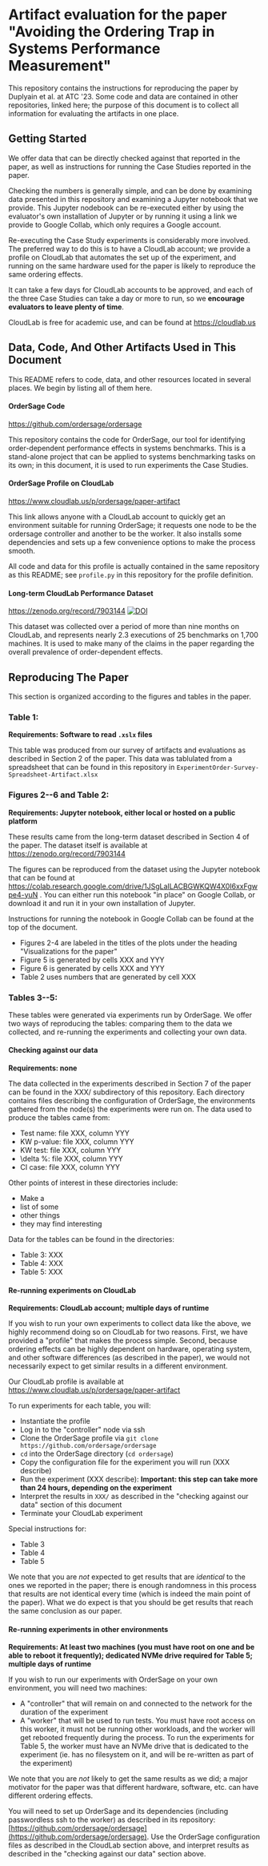 # Artifact evaluation for the paper "Avoiding the Ordering Trap in Systems Performance Measurement"

This repository contains the instructions for reproducing the paper by Duplyain
et al. at ATC '23. Some code and data are contained in other repositories,
linked here; the purpose of this document is to collect all information for
evaluating the artifacts in one place. 

## Getting Started

We offer data that can be directly checked against that reported in the paper,
as well as instructions for running the Case Studies reported in the paper.

Checking the numbers is generally simple, and can be done by examining data
presented in this repository and examining a Jupyter notebook that we provide.
This Jupyter nodebook can be re-executed either by using the evaluator's own
installation of Jupyter or by running it using a link we provide to Google
Collab, which only requires a Google account.

Re-executing the Case Study experiments is considerably more involved. The
preferred way to do this is to have a CloudLab account; we provide a profile on
CloudLab that automates the set up of the experiment, and running on the same
hardware used for the paper is likely to reproduce the same ordering effects.

It can take a few days for CloudLab accounts to be approved, and each of the
three Case Studies can take a day or more to run, so we **encourage evaluators to
leave plenty of time**.

CloudLab is free for academic use, and can be found at https://cloudlab.us 

## Data, Code, And Other Artifacts Used in This Document

This README refers to code, data, and other resources located in several
places. We begin by listing all of them here.

#### OrderSage Code

https://github.com/ordersage/ordersage

This repository contains the code for OrderSage, our tool for identifying order-dependent performance effects in systems benchmarks. This is a stand-alone project that can be applied to systems benchmarking tasks on its own; in this document, it is used to run experiments the Case Studies.

#### OrderSage Profile on CloudLab

https://www.cloudlab.us/p/ordersage/paper-artifact

This link allows anyone with a CloudLab account to quickly get an environment suitable for running OrderSage; it requests one node to be the ordersage controller and another to be the worker. It also installs some dependencies and sets up a few convenience options to make the process smooth.

All code and data for this profile is actually contained in the same repository as this README; see `profile.py` in this repository for the profile definition.

#### Long-term CloudLab Performance Dataset

https://zenodo.org/record/7903144 [![DOI](https://zenodo.org/badge/DOI/10.5281/zenodo.7903144.svg)](https://doi.org/10.5281/zenodo.7903144)

This dataset was collected over a period of more than nine months on CloudLab, and represents nearly 2.3 executions of 25 benchmarks on 1,700 machines. It is used to make many of the claims in the paper regarding the overall prevalence of order-dependent effects.
 
## Reproducing The Paper

This section is organized according to the figures and tables in the paper.

### Table 1:

**Requirements: Software to read `.xslx` files**

This table was produced from our survey of artifacts and evaluations as
described in Section 2 of the paper. This data was tablulated from a
spreadsheet that can be found in this repository in
`ExperimentOrder-Survey-Spreadsheet-Artifact.xlsx`

### Figures 2--6 and Table 2:

**Requirements: Jupyter notebook, either local or hosted on a public platform**

These results came from the long-term dataset described in Section 4 of the
paper. The dataset itself is available at https://zenodo.org/record/7903144

The figures can be reproduced from the dataset using the Jupyter notebook that
can be found at
https://colab.research.google.com/drive/1JSgLaILACBGWKQW4X0I6xxFgwpe4-yuN . You
can either run this notebook "in place" on Google Collab, or download it and
run it in your own installation of Jupyter.

Instructions for running the notebook in Google Collab can be found at the top
of the document.

* Figures 2-4 are labeled in the titles of the plots under the heading "Visualizations for the paper"
* Figure 5 is generated by cells XXX and YYY
* Figure 6 is generated by cells XXX and YYY
* Table 2 uses numbers that are generated by cell XXX

### Tables 3--5:

These tables were generated via experiments run by OrderSage. We offer two ways
of reproducing the tables: comparing them to the data we collected, and
re-running the experiments and collecting your own data.

#### Checking against our data

**Requirements: none**

The data collected in the experiments described in Section 7 of the paper can
be found in the XXX/ subdirectory of this repository. Each directory contains
files describing the configuration of OrderSage, the environments gathered from
the node(s) the experiments were run on. The data used to produce the tables
came from:

* Test name: file XXX, column YYY
* KW p-value: file XXX, column YYY
* KW test: file XXX, column YYY
* \delta %: file XXX, column YYY
* CI case: file XXX, column YYY

Other points of interest in these directories include:

* Make a
* list of some
* other things
* they may find interesting

Data for the tables can be found in the directories:

* Table 3: XXX
* Table 4: XXX
* Table 5: XXX

#### Re-running experiments on CloudLab

**Requirements: CloudLab account; multiple days of runtime**

If you wish to run your own experiments to collect data like the above, we
highly recommend doing so on CloudLab for two reasons. First, we have provided
a "profile" that makes the process simple. Second, because ordering effects can
be highly dependent on hardware, operating system, and other software
differences (as described in the paper), we would not necessarily expect to get
similar results in a different environment.

Our CloudLab profile is available at https://www.cloudlab.us/p/ordersage/paper-artifact

To run experiments for each table, you will:

* Instantiate the profile
* Log in to the "controller" node via ssh
* Clone the OrderSage profile via `git clone https://github.com/ordersage/ordersage`
* `cd` into the OrderSage directory (`cd ordersage`)
* Copy the configuration file for the experiment you will run (XXX describe)
* Run the experiment (XXX describe): **Important: this step can take more than 24 hours, depending on the experiment**
* Interpret the results in `XXX/` as described in the "checking against our data" section of this document
* Terminate your CloudLab experiment

Special instructions for:

* Table 3
* Table 4
* Table 5

We note that you are *not* expected to get results that are *identical* to the
ones we reported in the paper; there is enough randomness in this process that
results are not identical every time (which is indeed the main point of the
paper). What we do expect is that you should be get results that reach the same
conclusion as our paper.

#### Re-running experiments in other environments

**Requirements: At least two machines (you must have root on one and be able to reboot it frequently); dedicated NVMe drive required for Table 5; multiple days of runtime**

If you wish to run our experiments with OrderSage on your own environment, you will need two machines:

* A "controller" that will remain on and connected to the network for the duration of the experiment
* A "worker" that will be used to run tests. You must have root access on this worker, it must not be running other workloads, and the worker will get rebooted frequently during the process. To run the experiments for Table 5, the worker must have an NVMe drive that is dedicated to the experiment (ie. has no filesystem on it, and will be re-written as part of the experiment)

We note that you are *not* likely to get the same results as we did; a major
motivator for the paper was that different hardware, software, etc. can have 
different ordering effects.

You will need to set up OrderSage and its dependencies (including passwordless
ssh to the worker) as described in its repository: [https://github.com/ordersage/ordersage](https://github.com/ordersage/ordersage). Use the
OrderSage configuration files as described in the CloudLab section above, and
interpret results as described in the "checking against our data" section
above.

